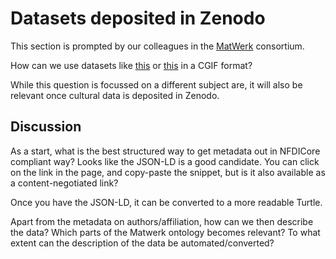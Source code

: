 # Datasets deposited in Zenodo

This section is prompted by our colleagues in the [MatWerk](https://nfdi-matwerk.de/) consortium.

How can we use datasets like [this](https://zenodo.org/search?page=1&size=20&q=4039531) or [this](https://zenodo.org/search?page=1&size=20&q=4064861) in a CGIF format?

While this question is focussed on a different subject are, it will also be relevant once cultural data is deposited in Zenodo.

## Discussion

As a start, what is the best structured way to get metadata out in NFDICore compliant way? Looks like the JSON-LD is a good candidate.
You can click on the link in the page, and copy-paste the snippet, but is it also available as a content-negotiated link?

Once you have the JSON-LD, it can be converted to a more readable Turtle.

Apart from the metadata on authors/affiliation, how can we then describe the data? Which parts of the Matwerk ontology becomes relevant?
To what extent can the description of the data be automated/converted?
